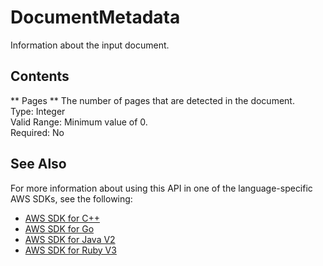 # DocumentMetadata<a name="API_DocumentMetadata"></a>

Information about the input document\.

## Contents<a name="API_DocumentMetadata_Contents"></a>

 ** Pages **   <a name="Textract-Type-DocumentMetadata-Pages"></a>
The number of pages that are detected in the document\.  
Type: Integer  
Valid Range: Minimum value of 0\.  
Required: No

## See Also<a name="API_DocumentMetadata_SeeAlso"></a>

For more information about using this API in one of the language\-specific AWS SDKs, see the following:
+  [AWS SDK for C\+\+](https://docs.aws.amazon.com/goto/SdkForCpp/textract-2018-06-27/DocumentMetadata) 
+  [AWS SDK for Go](https://docs.aws.amazon.com/goto/SdkForGoV1/textract-2018-06-27/DocumentMetadata) 
+  [AWS SDK for Java V2](https://docs.aws.amazon.com/goto/SdkForJavaV2/textract-2018-06-27/DocumentMetadata) 
+  [AWS SDK for Ruby V3](https://docs.aws.amazon.com/goto/SdkForRubyV3/textract-2018-06-27/DocumentMetadata) 
